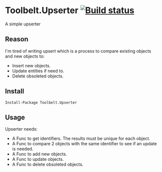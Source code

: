 # Toolbelt.Upserter [![Build status](https://ci.appveyor.com/api/projects/status/f4xhab52bp5qdpcs?svg=true)](https://ci.appveyor.com/project/PatrickDinh/toolbelt-upserter)

A simple upserter

## Reason
I'm tired of writing upsert which is a process to compare existing objects and new objects to:
- Insert new objects.
- Update entities if need to.
- Delete obsoleted objects.

## Install
```
Install-Package Toolbelt.Upserter
```

## Usage
Upserter needs:
- A Func to get identifiers. The results must be unique for each object.
- A Func to compare 2 objects with the same identifier to see if an update is needed.
- A Func to add new objects.
- A Func to update objects.
- A Func to delete obsoleted objects.
